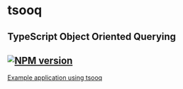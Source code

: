 # tsooq
TypeScript Object Oriented Querying
---
[![NPM version](https://img.shields.io/npm/v/tsooq.svg?style=flat)](https://www.npmjs.com/package/tsooq)
---
[Example application using tsooq](https://github.com/cornholio127/tsooq.example)
